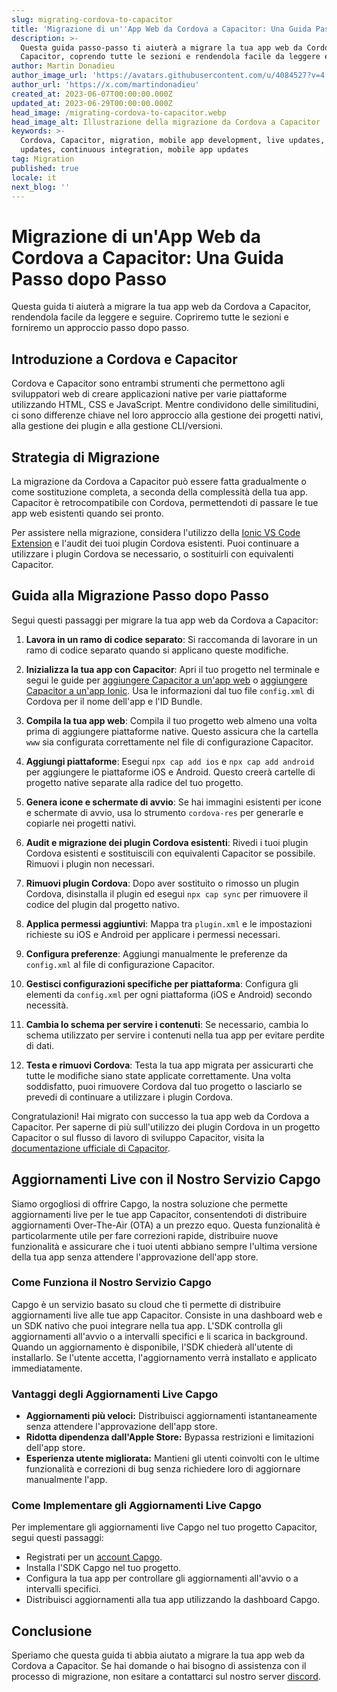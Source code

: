 ```yaml
---
slug: migrating-cordova-to-capacitor
title: 'Migrazione di un''App Web da Cordova a Capacitor: Una Guida Passo-Passo'
description: >-
  Questa guida passo-passo ti aiuterà a migrare la tua app web da Cordova a
  Capacitor, coprendo tutte le sezioni e rendendola facile da leggere e seguire.
author: Martin Donadieu
author_image_url: 'https://avatars.githubusercontent.com/u/4084527?v=4'
author_url: 'https://x.com/martindonadieu'
created_at: 2023-06-07T00:00:00.000Z
updated_at: 2023-06-29T00:00:00.000Z
head_image: /migrating-cordova-to-capacitor.webp
head_image_alt: Illustrazione della migrazione da Cordova a Capacitor
keywords: >-
  Cordova, Capacitor, migration, mobile app development, live updates, OTA
  updates, continuous integration, mobile app updates
tag: Migration
published: true
locale: it
next_blog: ''
---
```

# Migrazione di un'App Web da Cordova a Capacitor: Una Guida Passo dopo Passo

Questa guida ti aiuterà a migrare la tua app web da Cordova a Capacitor, rendendola facile da leggere e seguire. Copriremo tutte le sezioni e forniremo un approccio passo dopo passo.

## Introduzione a Cordova e Capacitor

Cordova e Capacitor sono entrambi strumenti che permettono agli sviluppatori web di creare applicazioni native per varie piattaforme utilizzando HTML, CSS e JavaScript. Mentre condividono delle similitudini, ci sono differenze chiave nel loro approccio alla gestione dei progetti nativi, alla gestione dei plugin e alla gestione CLI/versioni.

## Strategia di Migrazione

La migrazione da Cordova a Capacitor può essere fatta gradualmente o come sostituzione completa, a seconda della complessità della tua app. Capacitor è retrocompatibile con Cordova, permettendoti di passare le tue app web esistenti quando sei pronto.

Per assistere nella migrazione, considera l'utilizzo della [Ionic VS Code Extension](https://marketplace.visualstudio.com/items/?itemName=ionic.ionic) e l'audit dei tuoi plugin Cordova esistenti. Puoi continuare a utilizzare i plugin Cordova se necessario, o sostituirli con equivalenti Capacitor.

## Guida alla Migrazione Passo dopo Passo

Segui questi passaggi per migrare la tua app web da Cordova a Capacitor:

1. **Lavora in un ramo di codice separato**: Si raccomanda di lavorare in un ramo di codice separato quando si applicano queste modifiche.

2. **Inizializza la tua app con Capacitor**: Apri il tuo progetto nel terminale e segui le guide per [aggiungere Capacitor a un'app web](https://capacitorjs.com/docs/getting-started/#adding-capacitor-to-your-app) o [aggiungere Capacitor a un'app Ionic](https://capacitorjs.com/docs/getting-started/with-ionic/#existing-ionic-project). Usa le informazioni dal tuo file `config.xml` di Cordova per il nome dell'app e l'ID Bundle.

3. **Compila la tua app web**: Compila il tuo progetto web almeno una volta prima di aggiungere piattaforme native. Questo assicura che la cartella `www` sia configurata correttamente nel file di configurazione Capacitor.

4. **Aggiungi piattaforme**: Esegui `npx cap add ios` e `npx cap add android` per aggiungere le piattaforme iOS e Android. Questo creerà cartelle di progetto native separate alla radice del tuo progetto.

5. **Genera icone e schermate di avvio**: Se hai immagini esistenti per icone e schermate di avvio, usa lo strumento `cordova-res` per generarle e copiarle nei progetti nativi.

6. **Audit e migrazione dei plugin Cordova esistenti**: Rivedi i tuoi plugin Cordova esistenti e sostituiscili con equivalenti Capacitor se possibile. Rimuovi i plugin non necessari.

7. **Rimuovi plugin Cordova**: Dopo aver sostituito o rimosso un plugin Cordova, disinstalla il plugin ed esegui `npx cap sync` per rimuovere il codice del plugin dal progetto nativo.

8. **Applica permessi aggiuntivi**: Mappa tra `plugin.xml` e le impostazioni richieste su iOS e Android per applicare i permessi necessari.

9. **Configura preferenze**: Aggiungi manualmente le preferenze da `config.xml` al file di configurazione Capacitor.

10. **Gestisci configurazioni specifiche per piattaforma**: Configura gli elementi da `config.xml` per ogni piattaforma (iOS e Android) secondo necessità.

11. **Cambia lo schema per servire i contenuti**: Se necessario, cambia lo schema utilizzato per servire i contenuti nella tua app per evitare perdite di dati.

12. **Testa e rimuovi Cordova**: Testa la tua app migrata per assicurarti che tutte le modifiche siano state applicate correttamente. Una volta soddisfatto, puoi rimuovere Cordova dal tuo progetto o lasciarlo se prevedi di continuare a utilizzare i plugin Cordova.

Congratulazioni! Hai migrato con successo la tua app web da Cordova a Capacitor. Per saperne di più sull'utilizzo dei plugin Cordova in un progetto Capacitor o sul flusso di lavoro di sviluppo Capacitor, visita la [documentazione ufficiale di Capacitor](https://capacitorjs.com/docs/).

## Aggiornamenti Live con il Nostro Servizio Capgo

Siamo orgogliosi di offrire Capgo, la nostra soluzione che permette aggiornamenti live per le tue app Capacitor, consentendoti di distribuire aggiornamenti Over-The-Air (OTA) a un prezzo equo. Questa funzionalità è particolarmente utile per fare correzioni rapide, distribuire nuove funzionalità e assicurare che i tuoi utenti abbiano sempre l'ultima versione della tua app senza attendere l'approvazione dell'app store.

### Come Funziona il Nostro Servizio Capgo

Capgo è un servizio basato su cloud che ti permette di distribuire aggiornamenti live alle tue app Capacitor. Consiste in una dashboard web e un SDK nativo che puoi integrare nella tua app. L'SDK controlla gli aggiornamenti all'avvio o a intervalli specifici e li scarica in background. Quando un aggiornamento è disponibile, l'SDK chiederà all'utente di installarlo. Se l'utente accetta, l'aggiornamento verrà installato e applicato immediatamente.

### Vantaggi degli Aggiornamenti Live Capgo

- **Aggiornamenti più veloci:** Distribuisci aggiornamenti istantaneamente senza attendere l'approvazione dell'app store.
- **Ridotta dipendenza dall'Apple Store:** Bypassa restrizioni e limitazioni dell'app store.
- **Esperienza utente migliorata:** Mantieni gli utenti coinvolti con le ultime funzionalità e correzioni di bug senza richiedere loro di aggiornare manualmente l'app.

### Come Implementare gli Aggiornamenti Live Capgo

Per implementare gli aggiornamenti live Capgo nel tuo progetto Capacitor, segui questi passaggi:
- Registrati per un [account Capgo](https://web.capgo.app/).
- Installa l'SDK Capgo nel tuo progetto.
- Configura la tua app per controllare gli aggiornamenti all'avvio o a intervalli specifici.
- Distribuisci aggiornamenti alla tua app utilizzando la dashboard Capgo.

## Conclusione

Speriamo che questa guida ti abbia aiutato a migrare la tua app web da Cordova a Capacitor. Se hai domande o hai bisogno di assistenza con il processo di migrazione, non esitare a contattarci sul nostro server [discord](https://discord.capgo.app).
